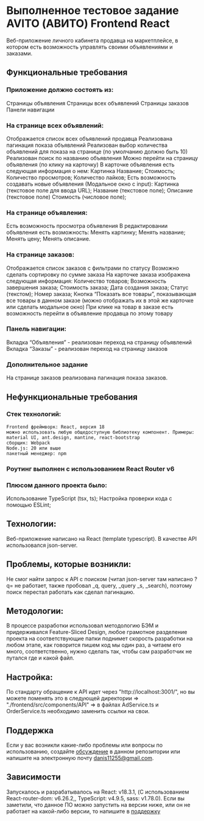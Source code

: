# Выполненное тестовое задание AVITO (АВИТО) Frontend React

Веб-приложение личного кабинета продавца на маркетплейсе, в котором есть возможность управлять своими объявлениями и заказами.

## Функциональные требования

### Приложение должно состоять из:

Страницы объявления
Страницы всех объявлений
Страницы заказов
Панели навигации

### На странице всех объявлений:

Отображается список всех объявлений продавца
Реализована пагинация показа объявлений
Реализован выбор количества объявлений для показа на странице (по умолчанию должно быть 10)
Реализован поиск по названию объявления
Можно перейти на страницу объявления (по клику на карточку)
В карточке объявления есть следующая информация о нем:
Картинка
Название;
Стоимость;
Количество просмотров;
Количество лайков;
Есть возможность создавать новые объявления (Модальное окно с input):
Картинка (текстовое поле для ввода URL);
Название (текстовое поле);
Описание (текстовое поле)
Стоимость (числовое поле);

### На странице объявления:

Есть возможность просмотра объявления
В редактировании объявления есть возможность:
Менять картинку;
Менять название;
Менять цену;
Менять описание.

### На странице заказов:

Отображается список заказов с фильтрами по статусу
Возможно сделать сортировку по сумме заказа
На карточке заказа изображена следующая информация:
Количество товаров;
Возможность завершения заказа;
Стоимость заказа;
Дата создания заказа;
Статус (текстом);
Номер заказа;
Кнопка “Показать все товары”, показывающая все товары в данном заказе (можно отображать их в этой же карточке или сделать модальное окно)
При клике на товар в заказе есть возможность перейти в объявление продавца по этому товару

### Панель навигации:

Вкладка “Объявления” - реализован переход на страницу объявлений
Вкладка “Заказы” - реализован переход на страницу заказов

### Дополнительное задание

На странице заказов реализована пагинация показа заказов.

## Нефункциональные требования

### Стек технологий:

    Frontend фреймворк: React, версия 18
    можно использовать любую общедоступную библиотеку компонент. Примеры: material UI, ant.design, mantine, react-bootstrap
    сборщик: Webpack
    Node.js: 20 или выше
    пакетный менеджер: npm

### Роутинг выполнен с использованием React Router v6

### Плюсом данного проекта было:

Использование TypeScript (tsx, ts);
Настройка проверки кода с помощью ESLint;

## Технологии:

Веб-приложение написано на React (template typescript). В качестве API использовался json-server.

## Проблемы, которые возникли:

Не смог найти запрос к API с поиском (читал json-server там написано ?q= не работает, также пробовал \_q, query, \_query \_s, \_search), поэтому поиск перестал работать как сделал пагинацию.

## Методологии:

В процессе разработки использовал методологию БЭМ и придерживался Feature-Sliced Design, любое грамотное разделение проекта на соответствующие папки поднимет скорость разработки на любом этапе, как говорится пишем код мы один раз, а читаем его много, соответственно, нужно сделать так, чтобы сам разработчик не путался где и какой файл.

## Настройка:

По стандарту обращение к API идет через "http://localhost:3001/", но вы можете поменять это в следующей директории => "./frontend/src/components/API" => в файлах AdService.ts и OrderService.ts необходимо заменить ссылки на свои.

## Поддержка

Если у вас возникли какие-либо проблемы или вопросы по использованию, создайте [обсуждение](https://github.com/dians1s/PersonalCabinetAdds/issues/new/choose) в данном репозитории или напишите на электронную почту <danis11255@gmail.com>.

## Зависимости

Запускалось и разрабатывалось на React: v18.3.1, (С использованием React-router-dom: v6.26.2,, TypeScript: v4.9.5, sass: v1.78.0). Если вы заметили, что данное ПО можно запустить на версии ниже, или он не работает на какой-либо версии, то напишите в [поддержку](https://github.com/dians1s/PersonalCabinetAdds#поддержка)
